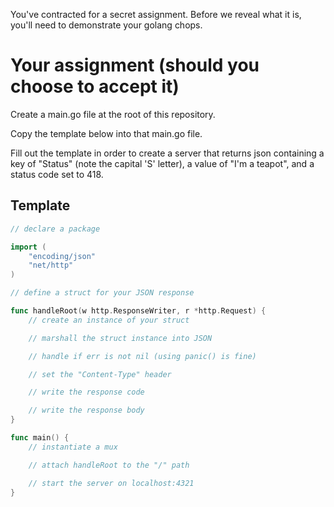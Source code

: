 You've contracted for a secret assignment. Before we reveal what it is, you'll need
to demonstrate your golang chops.

# Your assignment (should you choose to accept it)

Create a main.go file at the root of this repository.

Copy the template below into that main.go file.

Fill out the template in order to create a server that returns json containing
a key of "Status" (note the capital 'S' letter), a value of "I'm a teapot", and a status code set to 418.

## Template

```go
// declare a package

import (
	"encoding/json"
	"net/http"
)

// define a struct for your JSON response

func handleRoot(w http.ResponseWriter, r *http.Request) {
	// create an instance of your struct

	// marshall the struct instance into JSON

	// handle if err is not nil (using panic() is fine)

	// set the "Content-Type" header

	// write the response code

	// write the response body
}

func main() {
	// instantiate a mux

	// attach handleRoot to the "/" path

	// start the server on localhost:4321
}
```
